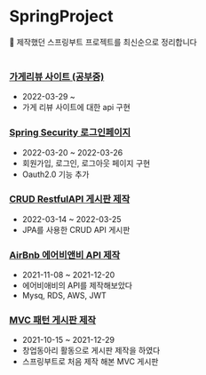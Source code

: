 # SpringProject
📌 제작했던 스프링부트 프로젝트를 최신순으로 정리합니다
<br/><br/>

### [가게리뷰 사이트 (공부중)](https://github.com/Jupiter-J/ShopBoard.git)
* 2022-03-29 ~
* 가게 리뷰 사이트에 대한 api 구현


### [Spring Security 로그인페이지 ](https://github.com/Jupiter-J/SpringSecurity.git)
* 2022-03-20 ~ 2022-03-26
* 회원가입, 로그인, 로그아웃 페이지 구현
* Oauth2.0 기능 추가 



### [CRUD RestfulAPI 게시판 제작](https://github.com/Jupiter-J/CRUD_API_SpringBoard.git)
* 2022-03-14 ~ 2022-03-25
* JPA를 사용한 CRUD API 게시판

### [AirBnb 에어비앤비 API 제작](https://github.com/Jupiter-J/airbnb.git)
* 2021-11-08 ~ 2021-12-20
* 에어비애비의 API를 제작해보았다
* Mysq, RDS, AWS, JWT


### [MVC 패턴 게시판 제작](https://github.com/Jupiter-J/DoorLock.git) 
* 2021-10-15 ~ 2021-12-29
* 창업동아리 활동으로 게시판 제작을 하였다 
* 스프링부트로 처음 제작 해본 MVC 게시판
<br/><br/>
